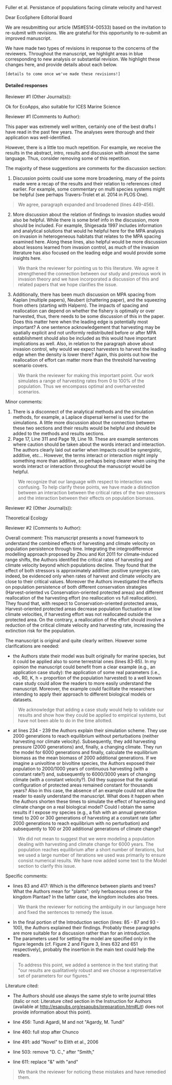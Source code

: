 Fuller et al. Persistance of populations facing climate velocity and harvest

Dear EcoSphere Editorial Board

We are resubmitting our article (MS#ES14-00533) based on the invitation to re-submit with revisions. We are grateful for this opportunity to re-submit an improved manuscript.

We have made two types of revisions in response to the concerns of the reviewers. Throughout the manuscript, we highlight areas in blue corresponding to new analysis or substantial revision. We highlight these changes here, and provide details about each below.

`[details to come once we've made these revisions!]`

#### Detailed responses
Reviewer #1 (Other Journal(s)):

Ok for EcoApps, also suitable for ICES Marine Science

Reviewer #1 (Comments to Author):

This paper was extremely well written, certainly one of the best drafts I have read in the past few years. The analyses were thorough and their application was well-identified.

However, there is a little too much repetition. For example, we receive the results in the abstract, intro, results and discussion with almost the same language. Thus, consider removing some of this repetition.

The majority of these suggestions are comments for the discussion section:

1. Discussion points could use some more broadening, many of the points made were a recap of the results and their relation to references cited earlier. For example, some commentary on multi species systems might be helpful (see perhaps Travers-Trolet et al. 2014 in PLOS One).

> We agree, paragraph expanded and broadened (lines 449-456).

2. More discussion about the relation of findings to invasion studies would also be helpful. While there is some brief info in the discussion, more should be included. For example, Shigesada 1997 includes information and analytical solutions that would he helpful here for the MPA analysis on invasion in heterogeneous habitats that relates to the MPA spacing examined here. Along these lines, also helpful would be more discussion about lessons learned from invasion control, as much of the invasion literature has also focused on the leading edge and would provide some insights here.

> We thank the reviewer for pointing us to this literature. We agree it strengthened the connection between our study and previous work in invasion theory and we have incorporated a discussion of this and related papers that we hope clarifies the issue. 

3. Additionally, there has been much discussion on MPA spacing from Kaplan (multiple papers), Neubert (chattering paper), and the squeezing from others (starting with Halpern). The impacts of spacing and reallocation can depend on whether the fishery is optimally or over harvested, thus, there needs to be some discussion of this in the paper. Does this matter here when the leading edge is potentially most important? A one sentence acknowledgement that harvesting may be spatially explicit and not uniformly redistributed before or after MPA establishment should also be included as this would have important implications as well. Also, in relation to the paragraph above about invasion control, why would we expect harvesters to harvest the leading edge when the density is lower there? Again, this points out how the reallocation of effort can matter more than the threshold harvesting scenario covers.

> We thank the reviewer for making this important point. Our work simulates a range of harvesting rates from 0 to 100% of the population. Thus we encompass optimal and overharvested scenarios.

Minor comments:

1. There is a disconnect of the analytical methods and the simulation methods, for example, a Laplace dispersal kernel is used for the simulations. A little more discussion about the connection between these two sections and their results would be helpful and should be added to the methods and results sections.
2. Page 17, Line 311 and Page 19, Line 19. These are example sentences where caution should be taken about the words interact and interaction. The authors clearly laid out earlier when impacts could be synergistic, additive, etc... However, the terms interact or interaction might imply something more than additive, so perhaps being clearer when using the words interact or interaction throughout the manuscript would be helpful.

> We recognize that our language with respect to interaction was confusing. To help clarify these points, we have made a distinction between an interaction between the critical rates of the two stressors and the interaction between their effects on population biomass.

Reviewer #2 (Other Journal(s)):

Theoretical Ecology

Reviewer #2 (Comments to Author):

Overall comment:
This manuscript presents a novel framework to understand the combined effects of harvesting and climate velocity on population persistence through time. Integrating the integrodifference modelling approach proposed by Zhou and Kot 2011 for climate-induced range shifts, the Authors identified the critical rates of harvesting and climate velocity beyond which populations decline. They found that the effect of both stressors is approximately additive: positive synergies can, indeed, be evidenced only when rates of harvest and climate velocity are close to their critical values. Moreover the Authors investigated the effects on population persistence of both different conservation strategies (Harvest-oriented vs Conservation-oriented protected areas) and different reallocation of the harvesting effort (no reallocation vs full reallocation). They found that, with respect to Conservation-oriented protected areas, Harvest-oriented protected areas decrease population fluctuations at low
climate velocities, if harvesting effort was not reallocated outside the protected area. On the contrary, a reallocation of the effort should involve a reduction of the critical climate velocity and harvesting rate, increasing the extinction risk for the population.


The manuscript is original and quite clearly written. However some clarifications are needed:

- the Authors state their model was built originally for marine species, but it could be applied also to some terrestrial ones (lines 83-85). In my opinion the manuscript could benefit from a clear example (e.g., an application case study): the application of some real parameters (i.e., ‹d›, R0, K, h = proportion of the population harvested) to a well known case study could allow the readers to more easily understand the manuscript. Moreover, the example could facilitate the researchers intending to apply their approach to different biological models or datasets.

> We acknowledge that adding a case study would help to validate our results and show how they could be applied to empirical systems, but have not been able to do in the time allotted. 

- at lines 234 - 239 the Authors explain their simulation scheme. They use 2000 generations to reach equilibrium without perturbations (neither harvesting nor climate velocity). Subsequently, they add harvesting pressure (2000 generations) and, finally, a changing climate. They run the model for 6000 generations and finally, calculate the equilibrium biomass as the mean biomass of 2000 additional generations. If we imagine a univoltine or bivoltine species, the Authors exposed their population to 2000/1000 years of continuous harvesting (with a constant rate?) and, subsequently to 6000/3000 years of changing climate (with a constant velocity?). Did they suppose that the spatial configuration of protected areas remained constant for thousands years?
Also in this case, the absence of an example could not allow the reader to easily understand the manuscript. What does it happen when the Authors shorten these times to simulate the effect of harvesting and climate change on a real biological model? Could I obtain the same results if I expose my species (e.g., a fish with an annual generation time) to 200 or 300 generations of harvesting at a constant rate (after 2000 generations to reach equilibrium with no perturbation) and subsequently to 100 or 200 additional generations of climate change?

> We did not mean to suggest that we were modeling a population dealing with harvesting and climate change for 6000 years. The population reaches equilibrium after a short number of iterations, but we used a large number of iterations we used was primarily to ensure consist numerical results. We have now added some text to the Model section to clarify this issue.

Specific comments:
- lines 83 and 417: Which is the difference between plants and trees? What the Authors mean for "plants": only herbaceous ones or the kingdom Plantae? In the latter case, the kingdom includes also trees.

> We thank the reviewer for noticing the ambiguity in our language here and fixed the sentences to remedy the issue.  

- In the final portion of the Introduction section (lines: 85 - 87 and 93 - 100), the Authors explained their findings. Probably these paragraphs are more suitable for a discussion rather than for an introduction.
- The parameters used for setting the model are specified only in the figure legends (cf. Figure 2 and Figure 3, lines 632 and 651 respectively), probably the insertion in the main text could help the readers.

> To address this point, we added a sentence in the text stating that "our results are qualitatively robust and we choose a representative set of parameters for our figures." 

Literature cited:
- The Authors should use always the same style to write journal titles (italic or not: Literature cited section in the Instruction for Authors (available at http://esapubs.org/esapubs/preparation.htm#Lit) does not provide information about this point).

- line 456: Tundi Agardi, M and not "Agardy, M. Tundi"

- line 460: full stop after Chunco

- line 491: add "Novel" to Elith et al., 2006

- line 503: remove "D. C.," after "Smith,"

- line 611: replace "&" with "and"

> We thank the reviewer for noticing these mistakes and have remedied them.
